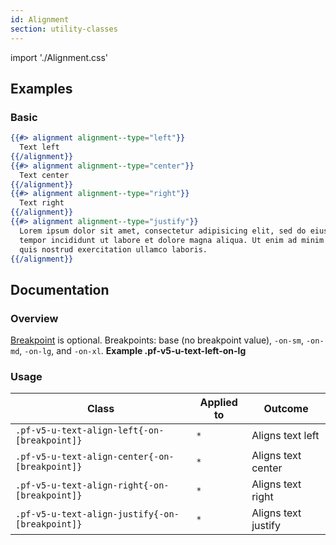 ```yaml
---
id: Alignment
section: utility-classes
---
```


import './Alignment.css'

## Examples
### Basic
```hbs
{{#> alignment alignment--type="left"}}
  Text left
{{/alignment}}
{{#> alignment alignment--type="center"}}
  Text center
{{/alignment}}
{{#> alignment alignment--type="right"}}
  Text right
{{/alignment}}
{{#> alignment alignment--type="justify"}}
  Lorem ipsum dolor sit amet, consectetur adipisicing elit, sed do eiusmod
  tempor incididunt ut labore et dolore magna aliqua. Ut enim ad minim veniam,
  quis nostrud exercitation ullamco laboris.
{{/alignment}}
```

## Documentation
### Overview
[Breakpoint](/developer-resources/global-css-variables#breakpoint-variables-and-class-suffixes) is optional. Breakpoints: base (no breakpoint value), `-on-sm`, `-on-md`, `-on-lg`, and `-on-xl`. **Example .pf-v5-u-text-left-on-lg**

### Usage
| Class | Applied to | Outcome |
| -- | -- | -- |
| `.pf-v5-u-text-align-left{-on-[breakpoint]}` | `*` |  Aligns text left |
| `.pf-v5-u-text-align-center{-on-[breakpoint]}` | `*` |  Aligns text center |
| `.pf-v5-u-text-align-right{-on-[breakpoint]}` | `*` |  Aligns text right |
| `.pf-v5-u-text-align-justify{-on-[breakpoint]}` | `*` |  Aligns text justify |
